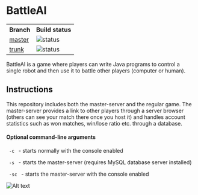 # BattleAI 
<table>
  <tr>
    <th> Branch </th>
    <th> Build status </th>
  </tr>
  <tr> 
    <td> <a href="https://github.com/AlexandruGhergut/BattleAI/tree/master"> master </a> </td>
    <td> <img src="https://travis-ci.org/AlexandruGhergut/BattleAI.svg?branch=master" alt="status"> </td>
  </tr>
  <tr>
    <td> <a href="https://github.com/AlexandruGhergut/BattleAI/tree/trunk"> trunk </a> </td>
    <td> <img src="https://travis-ci.org/AlexandruGhergut/BattleAI.svg?branch=trunk" alt="status"> </td
  <tr>
</table>

<p> BattleAI is a game where players can write Java programs to control a single robot and then use it to battle other
players (computer or human). <p>

<h2> Instructions </h2>
<p> This repository includes both the master-server and the regular game. The master-server provides a link to other players through a server browser (others can see your match there once you host it) and handles account statistics such as won matches, win/lose ratio etc. through a database. </p>

<h4> Optional command-line arguments </h4>
<p> <code> -c </code> - starts normally with the console enabled </p>
<p> <code> -s </code> - starts the master-server (requires MySQL database server installed) </p>
<p> <code> -sc </code> - starts the master-server with the console enabled </p>

![Alt text](http://alexandrughergut.github.io/res/projects/BattleAI/screenshot1.png "Screenshot")
